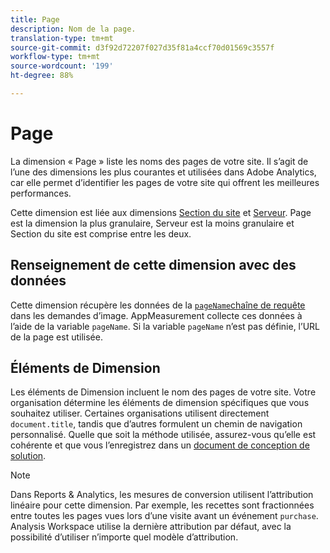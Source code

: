 ```yaml
---
title: Page
description: Nom de la page.
translation-type: tm+mt
source-git-commit: d3f92d72207f027d35f81a4ccf70d01569c3557f
workflow-type: tm+mt
source-wordcount: '199'
ht-degree: 88%

---
```



# Page

La dimension « Page » liste les noms des pages de votre site. Il s’agit de l’une des dimensions les plus courantes et utilisées dans Adobe Analytics, car elle permet d’identifier les pages de votre site qui offrent les meilleures performances.

Cette dimension est liée aux dimensions [Section du site](site-section.md) et [Serveur](server.md). Page est la dimension la plus granulaire, Serveur est la moins granulaire et Section du site est comprise entre les deux.

## Renseignement de cette dimension avec des données

Cette dimension récupère les données de la [`pageName`chaîne de requête](/help/implement/validate/query-parameters.md) dans les demandes d’image. AppMeasurement collecte ces données à l’aide de la variable `pageName`. Si la variable `pageName` n’est pas définie, l’URL de la page est utilisée.

## Éléments de Dimension

Les éléments de Dimension incluent le nom des pages de votre site. Votre organisation détermine les éléments de dimension spécifiques que vous souhaitez utiliser. Certaines organisations utilisent directement `document.title`, tandis que d’autres formulent un chemin de navigation personnalisé. Quelle que soit la méthode utilisée, assurez-vous qu’elle est cohérente et que vous l’enregistrez dans un [document de conception de solution](/help/implement/prepare/solution-design.md).

>[!NOTE]
>
>Dans Reports &amp; Analytics, les mesures de conversion utilisent l’attribution linéaire pour cette dimension. Par exemple, les recettes sont fractionnées entre toutes les pages vues lors d’une visite avant un événement `purchase`. Analysis Workspace utilise la dernière attribution par défaut, avec la possibilité d’utiliser n’importe quel modèle d’attribution.
